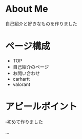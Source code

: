 # About Me
自己紹介と好きなものを作りました


# ページ構成

- TOP
- 自己紹介のページ
- お問い合わせ
- carhartt
- valorant

# アピールポイント
‐初めて作りました

...

